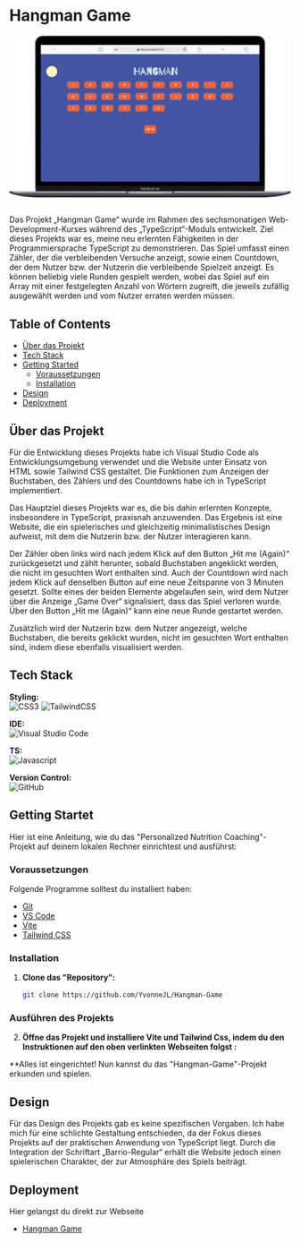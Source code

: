 <!-- playful way to show my skills -->
<!-- counter dynamisch in dom integriert -->
<!-- setIntervall Countdown der zusätzlich läuft -->
<!-- Worte aus festem (hart gecoded?) Array-->
<!-- Buttons erst aktiv beim KLicka uf "Hit me"-->
<!-- Buttons deaktiviert, wenn game over--erst wieder aktiv, wenn hit me-->

# Hangman Game

<div style="display: flex; justify-content: center;">
  <img src="./public/Macbook-Air-localhost.png"  alt="Project Screenshot Mobile Simulator">
</div>
<br/>

Das Projekt „Hangman Game“ wurde im Rahmen des sechsmonatigen Web-Development-Kurses während des „TypeScript“-Moduls entwickelt. Ziel dieses Projekts war es, meine neu erlernten Fähigkeiten in der Programmiersprache TypeScript zu demonstrieren. Das Spiel umfasst einen Zähler, der die verbleibenden Versuche anzeigt, sowie einen Countdown, der dem Nutzer bzw. der Nutzerin die verbleibende Spielzeit anzeigt. Es können beliebig viele Runden gespielt werden, wobei das Spiel auf ein Array mit einer festgelegten Anzahl von Wörtern zugreift, die jeweils zufällig ausgewählt werden und vom Nutzer erraten werden müssen.

## Table of Contents 

- [Über das Projekt](#über-das-projekt)
- [Tech Stack](#tech-stack)
- [Getting Started](#getting-started)
  - [Voraussetzungen](#voraussetzungen)
  - [Installation](#installation)
- [Design](#design)
- [Deployment](#deployment)

## Über das Projekt

Für die Entwicklung dieses Projekts habe ich Visual Studio Code als Entwicklungsumgebung verwendet und die Website unter Einsatz von HTML sowie Tailwind CSS gestaltet. Die Funktionen zum Anzeigen der Buchstaben, des Zählers und des Countdowns habe ich in TypeScript implementiert.

Das Hauptziel dieses Projekts war es, die bis dahin erlernten Konzepte, insbesondere in TypeScript, praxisnah anzuwenden. Das Ergebnis ist eine Website, die ein spielerisches und gleichzeitig minimalistisches Design aufweist, mit dem die Nutzerin bzw. der Nutzer interagieren kann.

Der Zähler oben links wird nach jedem Klick auf den Button „Hit me (Again)“ zurückgesetzt und zählt herunter, sobald Buchstaben angeklickt werden, die nicht im gesuchten Wort enthalten sind. Auch der Countdown wird nach jedem Klick auf denselben Button auf eine neue Zeitspanne von 3 Minuten gesetzt. Sollte eines der beiden Elemente abgelaufen sein, wird dem Nutzer über die Anzeige „Game Over“ signalisiert, dass das Spiel verloren wurde. Über den Button „Hit me (Again)“ kann eine neue Runde gestartet werden. 

Zusätzlich wird der Nutzerin bzw. dem Nutzer angezeigt, welche Buchstaben, die bereits geklickt wurden, nicht im gesuchten Wort enthalten sind, indem diese ebenfalls visualisiert werden.

## Tech Stack

**Styling:**  
![CSS3](https://img.shields.io/badge/css3-%231572B6.svg?style=for-the-badge&logo=css3&logoColor=white)
![TailwindCSS](https://img.shields.io/badge/tailwindcss-%2338B2AC.svg?style=for-the-badge&logo=tailwind-css&logoColor=white)  

**IDE:**  
![Visual Studio Code](https://img.shields.io/badge/Visual%20Studio%20Code-0078d7.svg?style=for-the-badge&logo=visual-studio-code&logoColor=white)  

**TS:**<br/>
![Javascript](https://shields.io/badge/TypeScript-3178C6?logo=TypeScript&logoColor=FFF&style=flat-square)

**Version Control:**  
![GitHub](https://img.shields.io/badge/github-%23121011.svg?style=for-the-badge&logo=github&logoColor=white)  


## Getting Startet

Hier ist eine Anleitung, wie du das "Personalized Nutrition Coaching"-Projekt auf deinem lokalen Rechner einrichtest und ausführst:

### Voraussetzungen

Folgende Programme solltest du installiert haben:

- [Git](https://git-scm.com/)
- [VS Code](https://code.visualstudio.com/download)
- [Vite](https://v5.vite.dev/guide/)
- [Tailwind CSS](https://tailwindcss.com/docs/installation/using-vite)

### Installation

1. **Clone das "Repository":**
   ```bash
   git clone https://github.com/YvonneJL/Hangman-Game
   ```

### Ausführen des Projekts

2. **Öffne das Projekt und installiere Vite und Tailwind Css, indem du den Instruktionen auf den oben verlinkten Webseiten folgst :**
 
**Alles ist eingerichtet! Nun kannst du das "Hangman-Game"-Projekt erkunden und spielen.

## Design

Für das Design des Projekts gab es keine spezifischen Vorgaben. Ich habe mich für eine schlichte Gestaltung entschieden, da der Fokus dieses Projekts auf der praktischen Anwendung von TypeScript liegt. Durch die Integration der Schriftart „Barrio-Regular“ erhält die Website jedoch einen spielerischen Charakter, der zur Atmosphäre des Spiels beiträgt.


## Deployment

Hier gelangst du direkt zur Webseite
- [Hangman Game](https://hangman-game-seven-xi.vercel.app/)